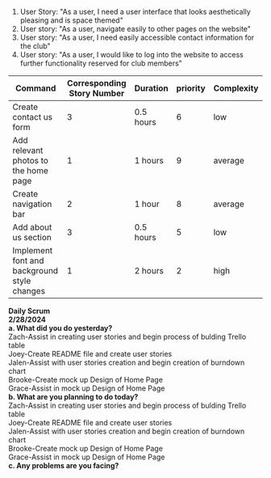 1. User Story: "As a user, I need a user interface that looks aesthetically pleasing and is space themed" <br>
2. User story: "As a user, navigate easily to other pages on the website" <br>
3. User story: "As a user, I need easily accessible contact information for the club" <br>
4. User story: "As a user, I would like to log into the website to access further functionality reserved for club members" <br>

| Command | Corresponding Story Number | Duration | priority | Complexity |
| --- | --- | --- | --- | --- |
| Create contact us form | 3 | 0.5 hours | 6 | low |
| Add relevant photos to the home page | 1 | 1 hours | 9 | average |
| Create navigation bar | 2 | 1 hour | 8 | average |
| Add about us section | 3 | 0.5 hours | 5 | low |
| Implement font and background style changes | 1 | 2 hours | 2 | high |


**Daily Scrum** <br>
**2/28/2024 <br>
a. What did you do yesterday?** <br>
Zach-Assist in creating user stories and begin process of bulding Trello table <br>
Joey-Create README file and create user stories <br>
Jalen-Assist with user stories creation and begin creation of burndown chart <br>
Brooke-Create mock up Design of Home Page <br>
Grace-Assist in mock up Design of Home Page <br>
**b. What are you planning to do today?** <br>
Zach-Assist in creating user stories and begin process of bulding Trello table <br>
Joey-Create README file and create user stories <br>
Jalen-Assist with user stories creation and begin creation of burndown chart <br>
Brooke-Create mock up Design of Home Page <br>
Grace-Assist in mock up Design of Home Page <br>
**c. Any problems are you facing?** <br>
